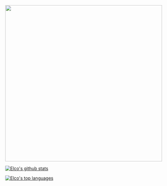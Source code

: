 
<img src="highway_name.gif" width="500">

[![Elco's github stats](https://github-readme-stats.vercel.app/api?username=ElcovRijswijk&count_private=true&show_icons=true&theme=algolia&hide=rank,issues,contribs)](https://github.com/anuraghazra/github-readme-stats)
  

[![Elco's top languages](https://github-readme-stats.vercel.app/api/top-langs/?username=Elco&theme=blue-green)](https://github.com/anuraghazra/github-readme-stats)
